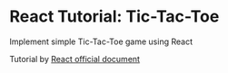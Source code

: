 # React Tutorial: Tic-Tac-Toe

Implement simple Tic-Tac-Toe game using React

Tutorial by [React official document](https://react.dev/learn/tutorial-tic-tac-toe)
